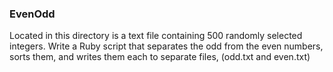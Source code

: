 ### EvenOdd

Located in this directory is a text file containing 500 randomly selected integers. Write a Ruby script that separates the odd from the even numbers, sorts them, and writes them each to separate files, (odd.txt and even.txt)